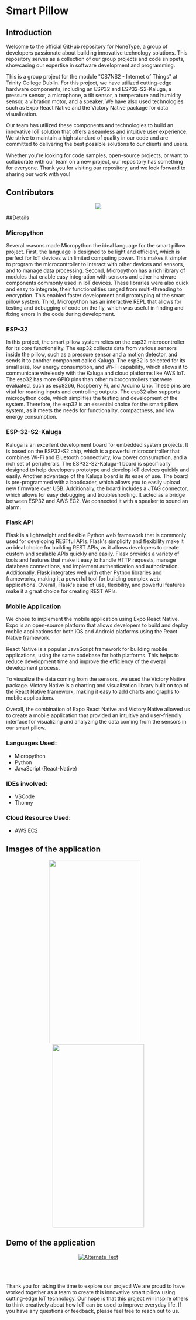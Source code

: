 
# Smart Pillow

## Introduction
Welcome to the official GitHub repository for NoneType, a group of developers passionate about building innovative technology solutions. This repository serves as a collection of our group projects and code snippets, showcasing our expertise in software development and programming.

This is a group project for the module "CS7NS2 - Internet of Things" at Trinity College Dublin. For this project, we have utilized cutting-edge hardware components, including an ESP32 and ESP32-S2-Kaluga, a pressure sensor, a microphone, a tilt sensor, a temperature and humidity sensor, a vibration motor, and a speaker. We have also used technologies such as Expo React Native and the Victory Native package for data visualization.

Our team has utilized these components and technologies to build an innovative IoT solution that offers a seamless and intuitive user experience. We strive to maintain a high standard of quality in our code and are committed to delivering the best possible solutions to our clients and users.

Whether you're looking for code samples, open-source projects, or want to collaborate with our team on a new project, our repository has something for everyone. Thank you for visiting our repository, and we look forward to sharing our work with you!

## Contributors
<p align="center">
<a href="https://github.com/IoT-Smart-Pillow/IoT-Smart-Pillow/graphs/contributors">
  <img src="https://contrib.rocks/image?repo=IoT-Smart-Pillow/IoT-Smart-Pillow" />
</a>
</p>

##Details
### Micropython
Several reasons made Micropython the ideal language for the smart pillow project. First, the language is designed to be light and efficient, which is perfect for IoT devices with limited computing power. This makes it simpler to program the microcontroller to interact with other devices and sensors, and to manage data processing. Second, Micropython has a rich library of modules that enable easy integration with sensors and other hardware components commonly used in IoT devices. These libraries were also quick and easy to integrate, their functionalities ranged from multi-threading to encryption. This enabled faster development and prototyping of the smart pillow system. Third, Micropython has an interactive REPL that allows for testing and debugging of code on the fly, which was useful in finding and fixing errors in the code during development.

### ESP-32
In this project, the smart pillow system relies on the esp32 microcontroller for its core functionality. The esp32 collects data from various sensors inside the pillow, such as a pressure sensor and a motion detector, and sends it to another component called Kaluga. The esp32 is selected for its small size, low energy consumption, and Wi-Fi capability, which allows it to communicate wirelessly with the Kaluga and cloud platforms like AWS IoT. The esp32 has more GPIO pins than other microcontrollers that were evaluated, such as esp8266, Raspberry Pi, and Arduino Uno. These pins are vital for reading inputs and controlling outputs. The esp32 also supports micropython code, which simplifies the testing and development of the system. Therefore, the esp32 is an essential choice for the smart pillow system, as it meets the needs for functionality, compactness, and low energy consumption.

### ESP-32-S2-Kaluga
Kaluga is an excellent development board for embedded system projects. It is based on the ESP32-S2 chip, which is a powerful microcontroller that combines Wi-Fi and Bluetooth connectivity, low power consumption, and a rich set of peripherals. The ESP32-S2-Kaluga-1 board is specifically designed to help developers prototype and develop IoT devices quickly and easily. Another advantage of the Kaluga board is its ease of use. The board is pre-programmed with a bootloader, which allows you to easily upload new firmware over USB. Additionally, the board includes a JTAG connector, which allows for easy debugging and troubleshooting. It acted as a bridge between ESP32 and AWS EC2. We connected it with a speaker to sound an alarm.

### Flask API
Flask is a lightweight and flexible Python web framework that is commonly used for developing RESTful APIs. Flask's simplicity and flexibility make it an ideal choice for building REST APIs, as it allows developers to create custom and scalable APIs quickly and easily. Flask provides a variety of tools and features that make it easy to handle HTTP requests, manage database connections, and implement authentication and authorization. Additionally, Flask integrates well with other Python libraries and frameworks, making it a powerful tool for building complex web applications. Overall, Flask's ease of use, flexibility, and powerful features make it a great choice for creating REST APIs.

### Mobile Application
We chose to implement the mobile application using Expo React Native. Expo is an open-source platform that allows developers to build and deploy mobile applications for both iOS and Android platforms using the React Native framework.

React Native is a popular JavaScript framework for building mobile applications, using the same codebase for both platforms. This helps to reduce development time and improve the efficiency of the overall development process.

To visualize the data coming from the sensors, we used the Victory Native package. Victory Native is a charting and visualization library built on top of the React Native framework, making it easy to add charts and graphs to mobile applications.

Overall, the combination of Expo React Native and Victory Native allowed us to create a mobile application that provided an intuitive and user-friendly interface for visualizing and analyzing the data coming from the sensors in our smart pillow.

### Languages Used:
- Micropython
- Python 
- JavaScript (React-Native)

### IDEs involved: 
- VSCode
- Thonny 

### Cloud Resource Used:
- AWS EC2


## Images of the application


<p align="center">
<img src="https://user-images.githubusercontent.com/51954157/230272755-e125ff90-3588-4d20-ab05-dc4aa0585d5d.jpeg" width="250" height="500"/>  &nbsp;&nbsp;&nbsp;&nbsp;<img src="https://user-images.githubusercontent.com/51954157/230272787-03d96187-407c-4f82-98bc-fdffe4ad98bd.jpeg" width="250" height="500"/> 
</p>


## Demo of the application
<p align="center"><a href="https://youtu.be/zU9AoqL20-M" title="Watch Demo"><img src="https://i.ytimg.com/vi/zU9AoqL20-M/hqdefault.jpg" alt="Alternate Text" /></a></p>
<br/>
<br/>

Thank you for taking the time to explore our project! We are proud to have worked together as a team to create this innovative smart pillow using cutting-edge IoT technology. Our hope is that this project will inspire others to think creatively about how IoT can be used to improve everyday life. If you have any questions or feedback, please feel free to reach out to us.
